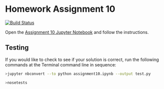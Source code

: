 # Homework Assignment 10

[![Build Status](https://travis-ci.com/PGE323M/assignment10.svg?token=SnMGq692xXXqxzyE6QSj&branch=master)](https://travis-ci.com/PGE323M/assignment10)

Open the [Assignment 10 Jupyter Notebook](assignment10.ipynb) and follow the instructions.

## Testing

If you would like to check to see if your solution is correct, run the following commands at the Terminal command line in sequence:

```bash
>jupyter nbconvert --to python assignment10.ipynb --output test.py
```

```bash
>nosetests
```
